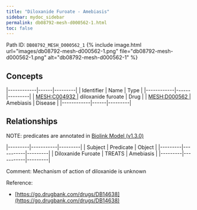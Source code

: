 ```yaml
---
title: "Diloxanide Furoate - Amebiasis"
sidebar: mydoc_sidebar
permalink: db08792-mesh-d000562-1.html
toc: false 
---
```



Path ID: `DB08792_MESH_D000562_1`
{% include image.html url="images/db08792-mesh-d000562-1.png" file="db08792-mesh-d000562-1.png" alt="db08792-mesh-d000562-1" %}

## Concepts

|------------|------|---------|
| Identifier | Name | Type    |
|------------|------|---------|
| <a href="https://identifiers.org/MESH:C004932">MESH:C004932 </a> | diloxanide furoate | Drug |
| <a href="https://identifiers.org/MESH:D000562">MESH:D000562 </a> | Amebiasis | Disease |
|------------|------|---------|

## Relationships


NOTE: predicates are annotated in <a href="https://github.com/biolink/biolink-model/releases/tag/v1.3.0">Biolink Model (v1.3.0)</a>

|---------|-----------|---------|
| Subject | Predicate | Object  |
|---------|-----------|---------|
| Diloxanide Furoate | TREATS | Amebiasis |
|---------|-----------|---------|

Comment: Mechanism of action of diloxanide is unknown

Reference: 
  - [https://go.drugbank.com/drugs/DB14638](https://go.drugbank.com/drugs/DB14638)
